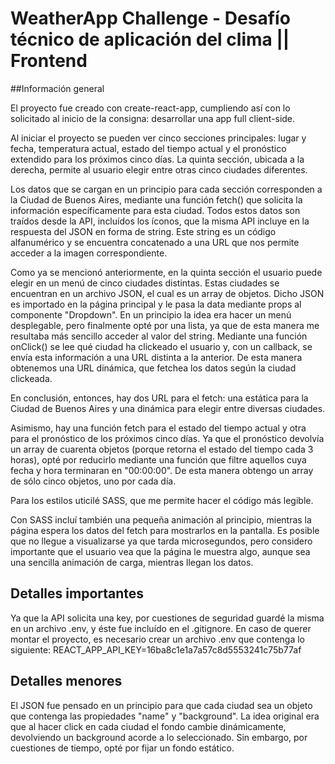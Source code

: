 # WeatherApp Challenge - Desafío técnico de aplicación del clima || Frontend 

##Información general

El proyecto fue creado con create-react-app, cumpliendo así con lo solicitado al inicio de la consigna: desarrollar una app full client-side.

Al iniciar el proyecto se pueden ver cinco secciones principales: lugar y fecha, temperatura actual, estado del tiempo actual y el pronóstico extendido para los próximos cinco días. La quinta sección, ubicada a la derecha, permite al usuario elegir entre otras cinco ciudades diferentes.

Los datos que se cargan en un principio para cada sección corresponden a la Ciudad de Buenos Aires, mediante una función fetch() que solicita la información específicamente para esta ciudad. Todos estos datos son traídos desde la API, incluídos los íconos, que la misma API incluye en la respuesta del JSON en forma de string. Este string es un código alfanumérico y se encuentra concatenado a una URL que nos permite acceder a la imagen correspondiente.

Como ya se mencionó anteriormente, en la quinta sección el usuario puede elegir en un menú de cinco ciudades distintas. Estas ciudades se encuentran en un archivo JSON, el cual es un array de objetos. Dicho JSON es importado en la página principal y le pasa la data mediante props al componente "Dropdown". En un principio la idea era hacer un menú desplegable, pero finalmente opté por una lista, ya que de esta manera me resultaba más sencillo acceder al valor del string. Mediante una función onClick() se lee qué ciudad ha clickeado el usuario y, con un callback, se envía esta información a una URL distinta a la anterior. De esta manera obtenemos una URL dinámica, que fetchea los datos según la ciudad clickeada.

En conclusión, entonces, hay dos URL para el fetch: una estática para la Ciudad de Buenos Aires y una dinámica para elegir entre diversas ciudades.

Asimismo, hay una función fetch para el estado del tiempo actual y otra para el pronóstico de los próximos cinco días. Ya que el pronóstico devolvía un array de cuarenta objetos (porque retorna el estado del tiempo cada 3 horas), opté por reducirlo mediante una función que filtre aquellos cuya fecha y hora terminaran en "00:00:00". De esta manera obtengo un array de sólo cinco objetos, uno por cada día.

Para los estilos uticilé SASS, que me permite hacer el código más legible.

Con SASS incluí también una pequeña animación al principio, mientras la página espera los datos del fetch para mostrarlos en la pantalla. Es posible que no llegue a visualizarse ya que tarda microsegundos, pero considero importante que el usuario vea que la página le muestra algo, aunque sea una sencilla animación de carga, mientras llegan los datos.

## Detalles importantes 
Ya que la API solicita una key, por cuestiones de seguridad guardé la misma en un archivo .env, y éste fue incluído en el .gitignore.
En caso de querer montar el proyecto, es necesario crear un archivo .env que contenga lo siguiente:
REACT_APP_API_KEY=16ba8c1e1a7a57c8d5553241c75b77af

## Detalles menores 
El JSON fue pensado en un principio para que cada ciudad sea un objeto que contenga las propiedades "name" y "background". La idea original era que al hacer click en cada ciudad el fondo cambie dinámicamente, devolviendo un background acorde a lo seleccionado. Sin embargo, por cuestiones de tiempo, opté por fijar un fondo estático.
